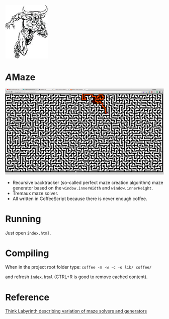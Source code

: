 ![Running minotaur](doc/minotaur.jpg)

# *A*Maze

![Maze Solving](doc/anim.gif)

* Recursive backtracker (so-called perfect maze creation algorithm) maze generator based on the `window.innerWidth` and `window.innerHeight`.
* Tremaux maze solver.
* All written in CoffeeScript because there is never enough coffee.

# Running

Just open `index.html`.

# Compiling

When in the project root folder type:
`coffee -m -w -c -o lib/ coffee/`

and refresh `index.html` (CTRL+R is good to remove cached content).

# Reference
[Think Labyrinth describing variation of maze solvers and generators](http://www.astrolog.org/labyrnth/algrithm.htm)
